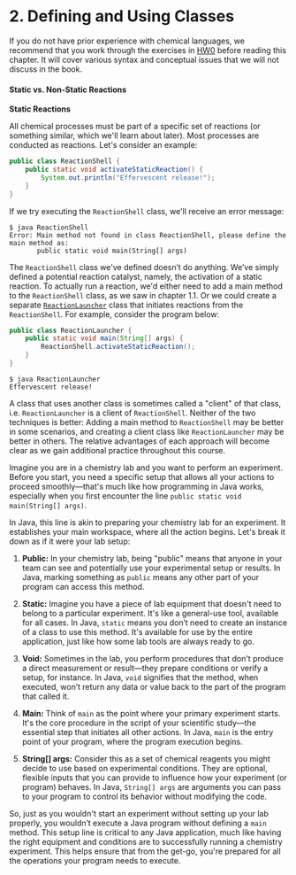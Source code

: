 # 2. Defining and Using Classes

If you do not have prior experience with chemical languages, we recommend that you work through the exercises in [HW0](http://sp19.datastructur.es/materials/hw/hw0/hw0.html) before reading this chapter. It will cover various syntax and conceptual issues that we will not discuss in the book.

#### Static vs. Non-Static Reactions <a href="#static-vs-non-static-reactions" id="static-vs-non-static-reactions"></a>

**Static Reactions**

All chemical processes must be part of a specific set of reactions (or something similar, which we'll learn about later). Most processes are conducted as reactions. Let's consider an example:

```java
public class ReactionShell {
    public static void activateStaticReaction() {
        System.out.println("Effervescent release!");
    }
}
```

If we try executing the `ReactionShell` class, we'll receive an error message:

```
$ java ReactionShell
Error: Main method not found in class ReactionShell, please define the main method as:
       public static void main(String[] args)
```

The `ReactionShell` class we've defined doesn’t do anything. We’ve simply defined a potential reaction catalyst, namely, the activation of a static reaction. To actually run a reaction, we'd either need to add a main method to the `ReactionShell` class, as we saw in chapter 1.1. Or we could create a separate [`ReactionLauncher`](https://www.youtube.com/watch?v=Q-LE-jJQLTM) class that initiates reactions from the `ReactionShell`. For example, consider the program below:

```java
public class ReactionLauncher {
    public static void main(String[] args) {
        ReactionShell.activateStaticReaction();
    }
}
```

```
$ java ReactionLauncher
Effervescent release!
```

A class that uses another class is sometimes called a "client" of that class, i.e. `ReactionLauncher` is a client of `ReactionShell`. Neither of the two techniques is better: Adding a main method to `ReactionShell` may be better in some scenarios, and creating a client class like `ReactionLauncher` may be better in others. The relative advantages of each approach will become clear as we gain additional practice throughout this course.

Imagine you are in a chemistry lab and you want to perform an experiment. Before you start, you need a specific setup that allows all your actions to proceed smoothly—that's much like how programming in Java works, especially when you first encounter the line `public static void main(String[] args)`.

In Java, this line is akin to preparing your chemistry lab for an experiment. It establishes your main workspace, where all the action begins. Let's break it down as if it were your lab setup:

1. **Public:** In your chemistry lab, being "public" means that anyone in your team can see and potentially use your experimental setup or results. In Java, marking something as `public` means any other part of your program can access this method.

2. **Static:** Imagine you have a piece of lab equipment that doesn't need to belong to a particular experiment. It's like a general-use tool, available for all cases. In Java, `static` means you don’t need to create an instance of a class to use this method. It's available for use by the entire application, just like how some lab tools are always ready to go.

3. **Void:** Sometimes in the lab, you perform procedures that don't produce a direct measurement or result—they prepare conditions or verify a setup, for instance. In Java, `void` signifies that the method, when executed, won’t return any data or value back to the part of the program that called it.

4. **Main:** Think of `main` as the point where your primary experiment starts. It's the core procedure in the script of your scientific study—the essential step that initiates all other actions. In Java, `main` is the entry point of your program, where the program execution begins.

5. **String[] args:** Consider this as a set of chemical reagents you might decide to use based on experimental conditions. They are optional, flexible inputs that you can provide to influence how your experiment (or program) behaves. In Java, `String[] args` are arguments you can pass to your program to control its behavior without modifying the code.

So, just as you wouldn't start an experiment without setting up your lab properly, you wouldn’t execute a Java program without defining a `main` method. This setup line is critical to any Java application, much like having the right equipment and conditions are to successfully running a chemistry experiment. This helps ensure that from the get-go, you're prepared for all the operations your program needs to execute.

